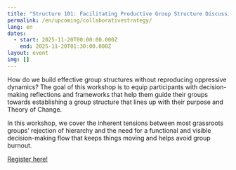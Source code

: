 ```yaml
---
title: "Structure 101: Facilitating Productive Group Structure Discussions"
permalink: /en/upcoming/collaborativestrategy/
lang: en
dates:
  - start: 2025-11-20T00:00:00.000Z
    end: 2025-11-20T01:30:00.000Z
layout: event
img: []
---
```

How do we build effective group structures without reproducing oppressive dynamics? The goal of this workshop is to equip participants with decision-making reflections and frameworks that help them guide their groups towards establishing a group structure that lines up with their purpose and Theory of Change.

In this workshop, we cover the inherent tensions between most grassroots groups’ rejection of hierarchy and the need for a functional and visible decision-making flow that keeps things moving and helps avoid group burnout.

[R﻿egister here!](https://us02web.zoom.us/meeting/register/7Klg9IAAT4yACAIkFpYeNw)